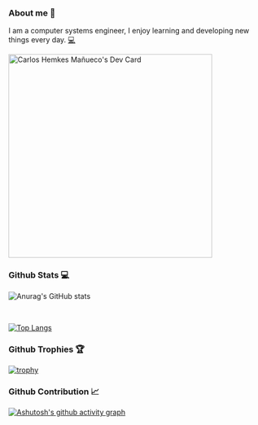 ### About me 👨
I am a computer systems engineer, I enjoy learning and developing new things every day. <a href="https://github.com/chemkes1999" title="Code">💻</a>

<a href="https://app.daily.dev/carlosshm99"><img src="https://api.daily.dev/devcards/730e51a2505b4e68a2b58348bef6f055.png?r=dpc" width="400" alt="Carlos Hemkes Mañueco's Dev Card"/></a>

### Github Stats 💻

![Anurag's GitHub stats](https://github-readme-stats.vercel.app/api?username=chemkes1999&show_icons=true&theme=transparent)

<br>

[![Top Langs](https://github-readme-stats.vercel.app/api/top-langs/?username=chemkes1999&layout=donut)](https://github.com/anuraghazra/github-readme-stats)

### Github Trophies 🏆

[![trophy](https://github-profile-trophy.vercel.app/?username=chemkes1999&theme=onedark&row=2&column=3)](https://github.com/ryo-ma/github-profile-trophy)

### Github Contribution 📈

[![Ashutosh's github activity graph](https://github-readme-activity-graph.vercel.app/graph?username=chemkes1999&theme=tokyo-night	)](https://github.com/ashutosh00710/github-readme-activity-graph)

